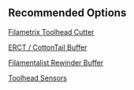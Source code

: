 ## Recommended Options

[Filametrix Toolhead Cutter](https://github.com/Carrot-collective/Filametrix)

[ERCT / CottonTail Buffer](https://github.com/Carrot-collective/ERCT)

[Filamentalist Rewinder Buffer](https://github.com/Carrot-collective/Filamentalist)

[Toolhead Sensors](https://github.com/Carrot-collective/ERCF_v3/tree/main/Recommended_Options/Toolhead_Modifications)